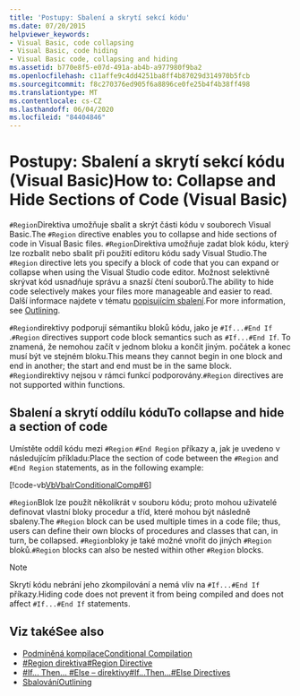 ```yaml
---
title: 'Postupy: Sbalení a skrytí sekcí kódu'
ms.date: 07/20/2015
helpviewer_keywords:
- Visual Basic, code collapsing
- Visual Basic, code hiding
- Visual Basic code, collapsing and hiding
ms.assetid: b770e8f5-e07d-491a-ab4b-a977980f9ba2
ms.openlocfilehash: c11affe9c4dd4251ba8ff4b87029d314970b5fcb
ms.sourcegitcommit: f8c270376ed905f6a8896ce0fe25b4f4b38ff498
ms.translationtype: MT
ms.contentlocale: cs-CZ
ms.lasthandoff: 06/04/2020
ms.locfileid: "84404846"
---
```

# <a name="how-to-collapse-and-hide-sections-of-code-visual-basic"></a><span data-ttu-id="e9024-102">Postupy: Sbalení a skrytí sekcí kódu (Visual Basic)</span><span class="sxs-lookup"><span data-stu-id="e9024-102">How to: Collapse and Hide Sections of Code (Visual Basic)</span></span>

<span data-ttu-id="e9024-103">`#Region`Direktiva umožňuje sbalit a skrýt části kódu v souborech Visual Basic.</span><span class="sxs-lookup"><span data-stu-id="e9024-103">The `#Region` directive enables you to collapse and hide sections of code in Visual Basic files.</span></span> <span data-ttu-id="e9024-104">`#Region`Direktiva umožňuje zadat blok kódu, který lze rozbalit nebo sbalit při použití editoru kódu sady Visual Studio.</span><span class="sxs-lookup"><span data-stu-id="e9024-104">The `#Region` directive lets you specify a block of code that you can expand or collapse when using the Visual Studio code editor.</span></span> <span data-ttu-id="e9024-105">Možnost selektivně skrývat kód usnadňuje správu a snazší čtení souborů.</span><span class="sxs-lookup"><span data-stu-id="e9024-105">The ability to hide code selectively makes your files more manageable and easier to read.</span></span> <span data-ttu-id="e9024-106">Další informace najdete v tématu [popisujícím sbalení](/visualstudio/ide/outlining).</span><span class="sxs-lookup"><span data-stu-id="e9024-106">For more information, see [Outlining](/visualstudio/ide/outlining).</span></span>

<span data-ttu-id="e9024-107">`#Region`direktivy podporují sémantiku bloků kódu, jako je `#If...#End If` .</span><span class="sxs-lookup"><span data-stu-id="e9024-107">`#Region` directives support code block semantics such as `#If...#End If`.</span></span> <span data-ttu-id="e9024-108">To znamená, že nemohou začít v jednom bloku a končit jiným. počátek a konec musí být ve stejném bloku.</span><span class="sxs-lookup"><span data-stu-id="e9024-108">This means they cannot begin in one block and end in another; the start and end must be in the same block.</span></span> <span data-ttu-id="e9024-109">`#Region`direktivy nejsou v rámci funkcí podporovány.</span><span class="sxs-lookup"><span data-stu-id="e9024-109">`#Region` directives are not supported within functions.</span></span>

## <a name="to-collapse-and-hide-a-section-of-code"></a><span data-ttu-id="e9024-110">Sbalení a skrytí oddílu kódu</span><span class="sxs-lookup"><span data-stu-id="e9024-110">To collapse and hide a section of code</span></span>

<span data-ttu-id="e9024-111">Umístěte oddíl kódu mezi `#Region` `#End Region` příkazy a, jak je uvedeno v následujícím příkladu:</span><span class="sxs-lookup"><span data-stu-id="e9024-111">Place the section of code between the `#Region` and `#End Region` statements, as in the following example:</span></span>

[!code-vb[VbVbalrConditionalComp#6](~/samples/snippets/visualbasic/VS_Snippets_VBCSharp/VbVbalrConditionalComp/VB/Class1.vb#6)]

<span data-ttu-id="e9024-112">`#Region`Blok lze použít několikrát v souboru kódu; proto mohou uživatelé definovat vlastní bloky procedur a tříd, které mohou být následně sbaleny.</span><span class="sxs-lookup"><span data-stu-id="e9024-112">The `#Region` block can be used multiple times in a code file; thus, users can define their own blocks of procedures and classes that can, in turn, be collapsed.</span></span> <span data-ttu-id="e9024-113">`#Region`bloky je také možné vnořit do jiných `#Region` bloků.</span><span class="sxs-lookup"><span data-stu-id="e9024-113">`#Region` blocks can also be nested within other `#Region` blocks.</span></span>

> [!NOTE]
> <span data-ttu-id="e9024-114">Skrytí kódu nebrání jeho zkompilování a nemá vliv na `#If...#End If` příkazy.</span><span class="sxs-lookup"><span data-stu-id="e9024-114">Hiding code does not prevent it from being compiled and does not affect `#If...#End If` statements.</span></span>

## <a name="see-also"></a><span data-ttu-id="e9024-115">Viz také</span><span class="sxs-lookup"><span data-stu-id="e9024-115">See also</span></span>

- [<span data-ttu-id="e9024-116">Podmíněná kompilace</span><span class="sxs-lookup"><span data-stu-id="e9024-116">Conditional Compilation</span></span>](conditional-compilation.md)
- [<span data-ttu-id="e9024-117">#Region direktiva</span><span class="sxs-lookup"><span data-stu-id="e9024-117">#Region Directive</span></span>](../../language-reference/directives/region-directive.md)
- [<span data-ttu-id="e9024-118">#If... Then... #Else – direktivy</span><span class="sxs-lookup"><span data-stu-id="e9024-118">#If...Then...#Else Directives</span></span>](../../language-reference/directives/if-then-else-directives.md)
- [<span data-ttu-id="e9024-119">Sbalování</span><span class="sxs-lookup"><span data-stu-id="e9024-119">Outlining</span></span>](/visualstudio/ide/outlining)
